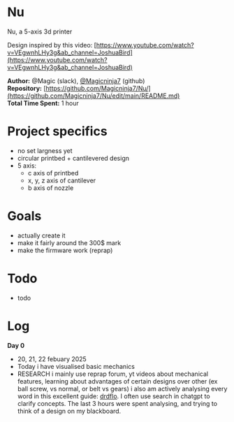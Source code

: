 # Nu
Nu, a 5-axis 3d printer

Design inspired by this video: [https://www.youtube.com/watch?v=VEgwnhLHy3g&ab_channel=JoshuaBird](https://www.youtube.com/watch?v=VEgwnhLHy3g&ab_channel=JoshuaBird)

**Author:** @Magic (slack), [@Magicninja7](https://github.com/Magicninja7) (github)  
**Repository:** [https://github.com/Magicninja7/Nu/](https://github.com/Magicninja7/Nu/edit/main/README.md)  
**Total Time Spent:** 1 hour

# Project specifics
 - no set largness yet
 - circular printbed + cantilevered design
 - 5 axis:
   - c axis of printbed
   - x, y, z axis of cantilever
   - b axis of nozzle

# Goals
 - actually create it
 - make it fairly around the 300$ mark
 - make the firmware work (reprap)

# Todo
- todo

# Log
**Day 0**
  - 20, 21, 22 febuary 2025
  - Today i have visualised basic mechanics
  - RESEARCH 
i mainly use reprap forum, yt videos about mechanical features, learning about advantages of certain designs over other (ex ball screw, vs normal, or belt vs gears)
i also am actively analysing every word in this excellent guide: [drdflo](https://www.drdflo.com/pages/Guides/How-to-Build-a-3D-Printer/FFF.html). I often use search in chatgpt to clarify concepts. The last 3 hours were spent analysing, and trying to think of a design on my blackboard.

